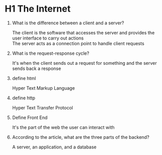 # H1 The Internet

1. What is the difference between a client and a server?

   The client is the software that accesses the server and provides the user interface to carry out actions  
   The server acts as a connection point to handle client requests

2. What is the request-response cycle?

   It's when the client sends out a request for something and the server sends back a response

3. define html

   Hyper Text Markup Language

4. define http

   Hyper Text Transfer Protocol

5. Define Front End

   It's the part of the web the user can interact with

6. According to the article, what are the three parts of the backend?

   A server, an application, and a database
